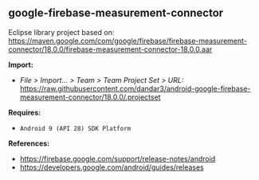## google-firebase-measurement-connector

Eclipse library project based on:<br/>
https://maven.google.com/com/google/firebase/firebase-measurement-connector/18.0.0/firebase-measurement-connector-18.0.0.aar

**Import:**
- _File > Import... > Team > Team Project Set > URL:_<br/>
  https://raw.githubusercontent.com/dandar3/android-google-firebase-measurement-connector/18.0.0/.projectset

**Requires:**
- `Android 9 (API 28) SDK Platform`

**References:**
- https://firebase.google.com/support/release-notes/android
- https://developers.google.com/android/guides/releases